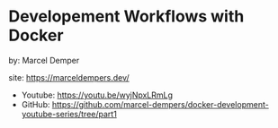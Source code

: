 # Developement Workflows with Docker
by: Marcel Demper

site: https://marceldempers.dev/

- Youtube: https://youtu.be/wyjNpxLRmLg
- GitHub: https://github.com/marcel-dempers/docker-development-youtube-series/tree/part1
